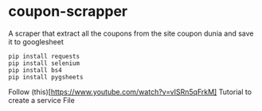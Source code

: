 # coupon-scrapper
A scraper that extract all the coupons from the site coupon dunia and save it to googlesheet
```
pip install requests
pip install selenium
pip install bs4
pip install pygsheets
```
Follow (this)[https://www.youtube.com/watch?v=vISRn5qFrkM] Tutorial to create a service File
